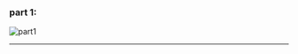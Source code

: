 ### part 1:

![part1](https://user-images.githubusercontent.com/102150516/208428396-9018ca8e-28f1-47a3-b447-513894b4d81b.png)

---
